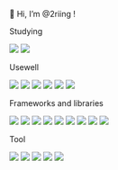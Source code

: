 👋 Hi, I’m @2riing !

<!---
2riing/2riing is a ✨ special ✨ repository because its `README.md` (this file) appears on your GitHub profile.
You can click the Preview link to take a look at your changes.
--->


Studying

<img src="https://img.shields.io/badge/Typescript-3178C6?style=flat&logo=typescript&logoColor=white"/> <img src="https://img.shields.io/badge/Next.js-000000?style=flat&logo=Next.js&logoColor=white"/>

Usewell

<img src="https://img.shields.io/badge/javascript-F7DF1E?style=flat&logo=javascript&logoColor=white"/> <img src="https://img.shields.io/badge/python-3776AB?style=flat&logo=python&logoColor=white"/> <img src="https://img.shields.io/badge/mysql-4479A1?style=flat&logo=mysql&logoColor=white"/> <img src="https://img.shields.io/badge/sqlite-003B57?style=flat&logo=sqlite&logoColor=white"/> <img src="https://img.shields.io/badge/css3-1572B6?style=flat&logo=css3&logoColor=white"/> <img src="https://img.shields.io/badge/html5-E34F26?style=flat&logo=html5&logoColor=white"/>

Frameworks and libraries

<img src="https://img.shields.io/badge/vue.js-4FC08D?style=flat&logo=vue.js&logoColor=white"/> <img src="https://img.shields.io/badge/vuex-4FC08D?style=flat&logo=vuex&logoColor=white"/> <img src="https://img.shields.io/badge/react-61DAFB?style=flat&logo=react&logoColor=white"/> <img src="https://img.shields.io/badge/django-092E20?style=flat&logo=django&logoColor=white"/> <img src="https://img.shields.io/badge/bootstrap-7952B3?style=flat&logo=bootstrap&logoColor=white"/> <img src="https://img.shields.io/badge/styledcomponents-DB7093?style=flat&logo=styled-components&logoColor=white"/> <img src="https://img.shields.io/badge/mui-007FFF?style=flat&logo=mui&logoColor=white"/> <img src="https://img.shields.io/badge/buefy-7957D5?style=flat&logo=buefy&logoColor=white"/> <img src="https://img.shields.io/badge/socket.io-000000?style=flat&logo=socket.io&logoColor=white"/>

Tool

<img src="https://img.shields.io/badge/github-181717?style=flat&logo=github&logoColor=white"/> <img src="https://img.shields.io/badge/jira-0052CC?style=flat&logo=jira&logoColor=white"/> <img src="https://img.shields.io/badge/notion-000000?style=flat&logo=notion&logoColor=white"/> <img src="https://img.shields.io/badge/vercel-000000?style=flat&logo=vercel&logoColor=white"/> <img src="https://img.shields.io/badge/docker-2496ED?style=flat&logo=docker&logoColor=white"/>

